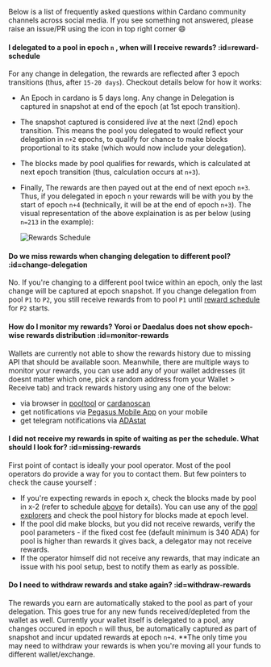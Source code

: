 Below is a list of frequently asked questions within Cardano community channels across social media. If you see something not answered, please raise an issue/PR using the icon in top right corner :smile:

#### I delegated to a pool in epoch `n` , when will I receive rewards? :id=reward-schedule
For any change in delegation, the rewards are reflected after 3 epoch transitions (thus, after `15-20 days`). Checkout details below for how it works:
- An Epoch in cardano is 5 days long. Any change in Delegation is captured in snapshot at end of the epoch (at 1st epoch transition).
- The snapshot captured is considered *live* at the next (2nd) epoch transition. This means the pool you delegated to would reflect your delegation in `n+2` epochs, to qualify for chance to make blocks proportional to its stake (which would now include your delegation).
- The blocks made by pool qualifies for rewards, which is calculated at next epoch transition (thus, calculation occurs at `n+3`).
- Finally, The rewards are then payed out at the end of next epoch `n+3`.
Thus, if you delegated in epoch `n` your rewards will be with you by the start of epoch `n+4` (technically, it will be at the end of epoch `n+3`).
The visual representation of the above explaination is as per below (using `n=213` in the example):

  ![Rewards Schedule](https://raw.githubusercontent.com/cardano-community/support-faq/images/docs/images/rewards-schedule.jpg)

#### Do we miss rewards when changing delegation to different pool? :id=change-delegation
No.
If you're changing to a different pool twice within an epoch, only the last change will be captured at epoch snapshot.
If you change delegation from pool `P1` to `P2`, you still receive rewards from  to pool `P1` until [reward schedule](#reward-schedule) for `P2` starts.

#### How do I monitor my rewards? Yoroi or Daedalus does not show epoch-wise rewards distribution :id=monitor-rewards
Wallets are currently not able to show the rewards history due to missing API that should be available soon. Meanwhile, there are multiple ways to monitor your rewards, you can use add any of your wallet addresses (it doesnt matter which one, pick a random address from your Wallet > Receive tab) and track rewards history using any one of the below:
- via browser in [pooltool] or [cardanoscan]
- get notifications via [Pegasus Mobile App](https://pegasuspool.info/) on your mobile
- get telegram notifications via [ADAstat](https://t.me/AdaStatBot)

#### I did not receive my rewards in spite of waiting as per the schedule. What should I look for? :id=missing-rewards
First point of contact is ideally your pool operator. Most of the pool operators do provide a way for you to contact them. But few pointers to check the cause yourself :
- If you're expecting rewards in epoch x, check the blocks made by pool in x-2 (refer to schedule [above](#reward-schedule) for details).  You can use any of the [pool explorers](explorers.md#list) and check the pool history for blocks made at epoch level.
- If the pool did make blocks, but you did not receive rewards, verify the pool parameters - if the fixed cost fee (default minimum is 340 ADA) for pool is higher than rewards it gives back, a delegator may not receive rewards.
- If the operator himself did not receive any rewards, that may indicate an issue with his pool setup, best to notify them as early as possible.

#### Do I need to withdraw rewards and stake again? :id=withdraw-rewards
The rewards you earn are automatically staked to the pool as part of your delegation. This goes true for any new funds received/depleted from the wallet as well. Currently your wallet itself is delegated to a pool, any changes occured in epoch `n` will thus, be automatically captured as part of snapshot and incur updated rewards at epoch `n+4`. **The only time you may need to withdraw your rewards is when you're moving all your funds to different wallet/exchange. 

[pooltool]: https://pooltool.io
[cardanoscan]: https://cardanoscan.io
[adapools]: https://adapools.org

